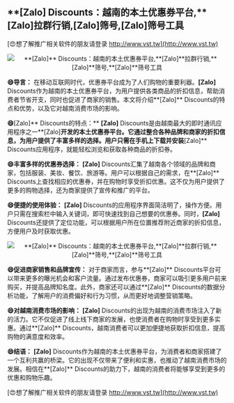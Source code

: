 ## ****[Zalo]** Discounts：越南的本土优惠券平台,**[Zalo]**拉群行销,**[Zalo]**筛号,**[Zalo]**筛号工具**

[😍想了解推广相关软件的朋友请登录 http://www.vst.tw](http://www.vst.tw)

 <center><img src="https://vst.tw/MP4/tuiguang/png/7.png" alt="**[Zalo]** Discounts：越南的本土优惠券平台,**[Zalo]**拉群行销,**[Zalo]**筛号,**[Zalo]**筛号工具"></center>

**😄导言：**
在移动互联网时代，优惠券平台成为了人们购物的重要利器。**[Zalo]** Discounts作为越南的本土优惠券平台，为用户提供各类商品的折扣信息，帮助消费者节省开支，同时也促进了商家的销售。本文将介绍**[Zalo]** Discounts的特点和优势，以及它对越南消费市场的影响。

**😄**[Zalo]** Discounts的特点：**
**[Zalo]** Discounts是由越南最大的即时通讯应用程序之一**[Zalo]**开发的本土优惠券平台。它通过整合各种品牌和商家的折扣信息，为用户提供了丰富多样的选择。用户只需在手机上下载并安装**[Zalo]** Discounts应用程序，就能轻松浏览和获取各种商品的折扣券。

**😄丰富多样的优惠券选择：**
**[Zalo]** Discounts汇集了越南各个领域的品牌和商家，包括服装、美妆、餐饮、旅游等。用户可以根据自己的需求，在**[Zalo]** Discounts上查找相应的优惠券，并在购物时享受折扣优惠。这不仅为用户提供了更多的购物选择，还为商家提供了宣传和推广的平台。

**😄便捷的使用体验：**
**[Zalo]** Discounts的应用程序界面简洁明了，操作方便。用户只需在搜索栏中输入关键词，即可快速找到自己想要的优惠券。同时，**[Zalo]** Discounts还提供了定位功能，可以根据用户所在位置推荐附近商家的折扣信息，方便用户及时获取优惠。

 <center><img src="https://vst.tw/MP4/tuiguang/png/6.png" alt="**[Zalo]** Discounts：越南的本土优惠券平台,**[Zalo]**拉群行销,**[Zalo]**筛号,**[Zalo]**筛号工具"></center>

**😄促进商家销售和品牌宣传：**
对于商家而言，参与**[Zalo]** Discounts平台可以带来更多的曝光机会和客户流量。通过发布优惠券，商家可以吸引更多用户前来购买，并提高品牌知名度。此外，商家还可以通过**[Zalo]** Discounts的数据分析功能，了解用户的消费偏好和行为习惯，从而更好地调整营销策略。

**😄对越南消费市场的影响：**
**[Zalo]** Discounts的出现为越南的消费市场注入了新的活力。它不仅促进了线上线下商家的发展，也使消费者在购物时享受到更多实惠。通过**[Zalo]** Discounts，越南消费者可以更加便捷地获取折扣信息，提高购物的满意度和效率。

**😄结语：**
**[Zalo]** Discounts作为越南的本土优惠券平台，为消费者和商家搭建了一个互利共赢的桥梁。它的出现不仅带来了便利和实惠，也推动了越南消费市场的发展。相信在**[Zalo]** Discounts的助力下，越南的消费者将能够享受到更多的优惠和购物乐趣。

[😍想了解推广相关软件的朋友请登录 http://www.vst.tw](http://www.vst.tw)




